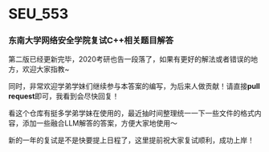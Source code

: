 # SEU_553
### 东南大学网络安全学院复试C++相关题目解答
第二版已经更新完毕，2020考研也告一段落了，如果有更好的解法或者错误的地方，欢迎大家指教~

同时，非常欢迎学弟学妹们继续参与本答案的编写，为后来人做贡献！请直接**pull request**即可，我看到会尽快回复！

看这个仓库有挺多学弟学妹在使用的，最近抽时间整理统一一下一些文件的格式内容，添加一些融合LLM解答的答案，方便大家地使用～

新的一年的复试是不是快要提上日程了，这里提前祝大家复试顺利，成功上岸！
